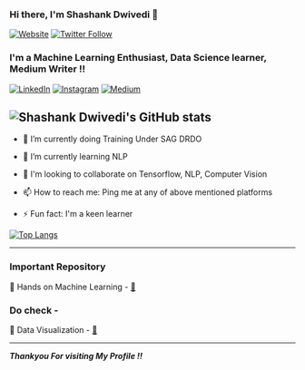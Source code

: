 ### Hi there, I'm Shashank Dwivedi 👋
[![Website](https://img.shields.io/website?label=ShashankDwivedi&style=for-the-badge&url=http://codestackr.com)](https://www.linkedin.com/in/shashank-dwivedi-623a23172/)
[![Twitter Follow](https://img.shields.io/twitter/follow/Shashank_16_?color=1DA1F2&logo=twitter&style=for-the-badge)](https://twitter.com/intent/follow?original_referer=https%3A%2F%2Fgithub.com%2FcodeSTACKr&screen_name=codeSTACKr)

### I'm a Machine Learning Enthusiast, Data Science learner, Medium Writer !! 

[![LinkedIn](https://img.shields.io/badge/linkedin-%230077B5.svg?style=for-the-badge&logo=linkedin&logoColor=white)](https://www.linkedin.com/in/shashank-dwivedi-623a23172/)
[![Instagram](https://img.shields.io/badge/Instagram-E4405F?style=for-the-badge&logo=instagram&logoColor=white)](https://www.instagram.com/pycasm/)
[![Medium](https://img.shields.io/badge/Medium-12100E?style=for-the-badge&logo=medium&logoColor=white)](https://medium.com/@shashankdwivedi6386)



![Shashank Dwivedi's GitHub stats](https://github-readme-stats.vercel.app/api?username=Shanky-21&show_icons=true&theme=algolia)
---
 

   * 🔭 I’m currently doing Training Under SAG DRDO

   - 🌱 I’m currently learning NLP

   - 👯 I'm looking to collaborate on Tensorflow, NLP, Computer Vision

   - 📫 How to reach me: Ping me at any of above mentioned platforms

   - ⚡ Fun fact: I'm a keen learner
  
   [![Top Langs](https://github-readme-stats.vercel.app/api/top-langs/?username=Shanky-21&langs_count=5&theme=algolia)](https://github.com/anuraghazra/github-readme-stats)

---
### Important Repository

💾 Hands on Machine Learning - [🔗](https://github.com/Shanky-21/Hands-on-machine-learning)

### Do check - 

💾 Data Visualization - [🔗](https://github.com/Shanky-21/Data_visualization)


---

***Thankyou For visiting My Profile !!***

<!--
**Shanky-21/Shanky-21** is a ✨ _special_ ✨ repository because its `README.md` (this file) appears on your GitHub profile.

Here are some ideas to get you started:

- 🔭 I’m currently working on ...
- 🌱 I’m currently learning ...
- 👯 I’m looking to collaborate on ...
- 🤔 I’m looking for help with ...
- 💬 Ask me about ...
- 📫 How to reach me: ...
- 😄 Pronouns: ...
- ⚡ Fun fact: ...
-->

